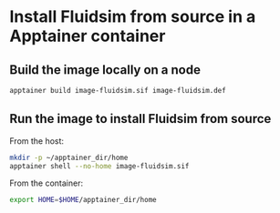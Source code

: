 # Install Fluidsim from source in a Apptainer container

## Build the image locally on a node

```sh
apptainer build image-fluidsim.sif image-fluidsim.def
```

## Run the image to install Fluidsim from source

From the host:

```sh
mkdir -p ~/apptainer_dir/home
apptainer shell --no-home image-fluidsim.sif
```

From the container:

```sh
export HOME=$HOME/apptainer_dir/home
```
